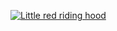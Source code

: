 [![Little red riding hood](https://i.stack.imgur.com/XCRlR.png)](https://vimeo.com/3514904 "Little red riding hood - Click to Watch!")

